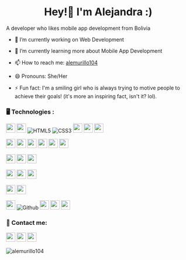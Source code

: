 <!--### Hi there 👋 -->

<!--
**alemurillo104/alemurillo104** is a ✨ _special_ ✨ repository because its `README.md` (this file) appears on your GitHub profile.

Here are some ideas to get you started:

- 🔭 I’m currently working on ...
- 🌱 I’m currently learning ...
- 👯 I’m looking to collaborate on ...
- 🤔 I’m looking for help with ...
- 💬 Ask me about ...
- 📫 How to reach me: ...
- 😄 Pronouns: ...
- ⚡ Fun fact: ...
-->
<h1 align="center">Hey!👋 I'm Alejandra :) </h1>
<p align="left"> A developer who likes mobile app development from Bolivia</p>

-  🔭 I’m currently working on Web Development

-  🌱 I’m currently learning more about Mobile App Development

-  📫 How to reach me: [alemurillo104](mailto:alemurillo104@gmail.com)

-  😄 Pronouns: She/Her

-  ⚡ Fun fact: I'm a smiling girl who is always trying to motive people to achieve their goals! (it's more an inspiring fact, isn't it? lol).


<h3 align="left">🖥️ Technologies :</h3>

<p align="left"><!-- Programming Language -->
<img src="https://img.shields.io/badge/PHP-777BB4?style=for-the-badge&logo=php&logoColor=white" height="25">
<img src="https://img.shields.io/badge/Dart-0981d6?style=for-the-badge&logo=dart&logoColor=white" height="25">
<img alt="HTML5" src="https://img.shields.io/badge/html5-%23E34F26.svg?style=for-the-badge&logo=html5&logoColor=white"/>
<img alt="CSS3" src="https://img.shields.io/badge/css3-%231572B6.svg?style=for-the-badge&logo=css3&logoColor=white"/>
<img src="https://img.shields.io/badge/JavaScript-F7DF1E?style=for-the-badge&logo=javascript&logoColor=black" height="25">
<img src="https://img.shields.io/badge/Java-ED8B00?style=for-the-badge&logo=java&logoColor=white" height="25">
<img src="https://img.shields.io/badge/C%23-239120?style=for-the-badge&logo=c-sharp&logoColor=white" height="25">

</p>

<p align="left"><!-- Frameworks and Libraries -->
  
<img src="https://img.shields.io/badge/Laravel-FF2D20?style=for-the-badge&logo=laravel&logoColor=white" height="25">
<img src="https://img.shields.io/badge/-flutter-61DAFB?logo=flutter&style=for-the-badge&color=blue" height="25">
<img src="https://img.shields.io/badge/React-0081CB?style=for-the-badge&logo=react" height="25">
<img src="https://img.shields.io/badge/Redux-593D88?style=for-the-badge&logo=redux&logoColor=white" height="25">
<img src="https://img.shields.io/badge/jQuery-0769AD?style=for-the-badge&logo=jquery&logoColor=white" height="25">
<img src="https://img.shields.io/badge/.NET-5C2D91?style=for-the-badge&logo=.net&logoColor=white" height="25">
</p>

<p align="left"><!-- CSS Frameworks -->
  
<img src="https://img.shields.io/badge/Bootstrap-563D7C?style=for-the-badge&logo=bootstrap&logoColor=white" height="25">
<img src="https://img.shields.io/badge/Sass-CC6699?style=for-the-badge&logo=sass&logoColor=white" height="25">
<img src="https://img.shields.io/badge/Material--UI-0081CB?style=for-the-badge&logo=material-ui&logoColor=white" height="25">

</p>

<p align="left"><!-- Databases -->
  
<img src="https://img.shields.io/badge/PostgreSQL-316192?style=for-the-badge&logo=postgresql&logoColor=white" height="25">
<img src="https://img.shields.io/badge/MySQL-00000F?style=for-the-badge&logo=mysql&logoColor=white" height="25">
<img src="https://img.shields.io/badge/firebase-ffca28?style=for-the-badge&logo=firebase&logoColor=black" height="25">
</p>

<p align="left"><!-- Deployment -->
<img src="https://img.shields.io/badge/GoogleCloud-%234285F4.svg?style=for-the-badge&logo=google-cloud&logoColor=white" height="25">
<img src="https://img.shields.io/badge/heroku-%23430098.svg?style=for-the-badge&logo=heroku&logoColor=white" height="25">
</p>

<p align="left"><!-- Other Tools -->
<img src="https://img.shields.io/badge/Postman-FF6C37?style=for-the-badge&logo=Postman&logoColor=white" height="25">
<img alt="Github" src="https://img.shields.io/badge/github-%23000000.svg?style=for-the-badge&logo=github&logoColor=white"/>
<img src="https://img.shields.io/badge/Git-F05032?style=for-the-badge&logo=git&logoColor=white" height="25">
<img src="https://img.shields.io/badge/Visual_Studio_Code-0078D4?style=for-the-badge&logo=visual%20studio%20code&logoColor=white" height="25">
<img src="https://img.shields.io/badge/Xampp-F37623?style=for-the-badge&logo=xampp&logoColor=white" height="25">

</p>


<h3 align="left">📱 Contact me: </h3>

<p  align="left">
  <a href="https://www.linkedin.com/in/alemurillo104/"><img src="https://img.shields.io/badge/Linkedin-0077B5?style=for-the-badge&logo=linkedin&logoColor=white" height="25"></a>
  <a href="https://www.instagram.com/alesitamperez/"><img src="https://img.shields.io/badge/Instagram-E4405F?style=for-the-badge&logo=instagram&logoColor=white" height="25"></a>
  <a href="mailto:alemurillo104@gmail.com"><img src="https://img.shields.io/badge/Gmail-D14836?style=for-the-badge&logo=gmail&logoColor=white" height="25"></a>
</p>

<p align="left"> <img src="https://komarev.com/ghpvc/?username=alemurillo104&label=Profile%20views+😄&color=008a09&style=flat-square" alt="alemurillo104" /> </p>
